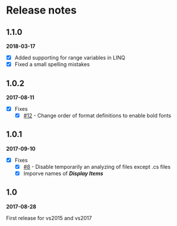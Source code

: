 # Release notes

## 1.1.0

**2018-03-17**

- [x] Added supporting for range variables in LINQ
- [x] Fixed a small spelling mistakes 

## 1.0.2

**2017-08-11**

 - [x] Fixes
   - [x] [#12](https://github.com/GeorgeAlexandria/CoCo/issues/12) - Change order of format definitions to enable bold fonts

## 1.0.1

**2017-09-10**

- [x] Fixes
  - [x] [#8](https://github.com/GeorgeAlexandria/CoCo/issues/8) - Disable temporarily an analyzing of files except .cs files 
  - [x] Imporve names of ***Display Items***

## 1.0

**2017-08-28**

First release for vs2015 and vs2017
